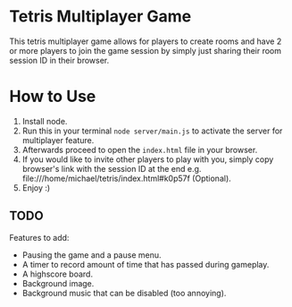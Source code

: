 # Tetris Multiplayer Game

This tetris multiplayer game allows for players to create rooms and have 2 or more players to join the game session by simply just sharing their room session ID in their browser.

# How to Use

1. Install node.
2. Run this in your terminal `node server/main.js` to activate the server for multiplayer feature.
3. Afterwards proceed to open the `index.html` file in your browser.
4. If you would like to invite other players to play with you, simply copy browser's link with the session ID at the end e.g. file:///home/michael/tetris/index.html#k0p57f (Optional).
5. Enjoy :)

## TODO

Features to add:

-   Pausing the game and a pause menu.
-   A timer to record amount of time that has passed during gameplay.
-   A highscore board.
-   Background image.
-   Background music that can be disabled (too annoying).
